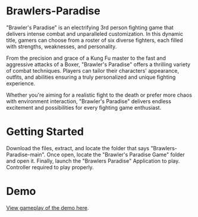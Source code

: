 # Brawlers-Paradise
"Brawler's Paradise" is an electrifying 3rd person fighting game that delivers intense combat and unparalleled customization. In this dynamic title, gamers can choose from a roster of six diverse fighters, each filled with strengths, weaknesses, and personality.

From the precision and grace of a Kung Fu master to the fast and aggressive attacks of a Boxer, "Brawler's Paradise" offers a thrilling variety of combat techniques. Players can tailor their characters' appearance, outfits, and abilities ensuring a truly personalized and unique fighting experience.

Whether you're aiming for a realistic fight to the death or prefer more chaos with environment interaction, "Brawler's Paradise" delivers endless excitement and possibilities for every fighting game enthusiast.

# Getting Started
Download the files, extract, and locate the folder that says "Brawlers-Paradise-main". Once open, locate the "Brawler's Paradise Game" folder and open it. Finally, launch the "Brawlers Paradise" Application to play. Controller required to play properly.

# Demo
[View gameplay of the demo here](https://youtu.be/nNIJLhACt2I).
